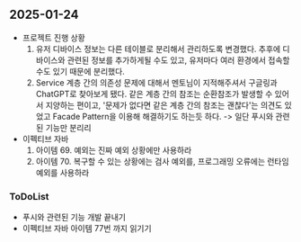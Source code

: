 ## 2025-01-24

* 프로젝트 진행 상황
    1. 유저 디바이스 정보는 다른 테이블로 분리해서 관리하도록 변경했다. 추후에 디바이스와 관련된 정보를 추가하게될 수도 있고, 유저마다 여러 환경에서 접속할 수도 있기 때문에 분리했다.
    2. Service 계층 간의 의존성 문제에 대해서 멘토님이 지적해주셔서 구글링과 ChatGPT로 찾아보게 됐다. 같은 계층 간의 참조는 순환참조가 발생할 수 있어서 지양하는 편이고, '문제가 없다면 같은 계층 간의 참조는 괜찮다'는 의견도 있었고 Facade Pattern을 이용해 해결하기도 하는듯 하다. -> 일단 푸시와 관련된 기능만 분리리
* 이펙티브 자바
    1. 아이템 69. 예외는 진짜 예외 상황에만 사용하라
    2. 아이템 70. 복구할 수 있는 상황에는 검사 예외를, 프로그래밍 오류에는 런타임 예외를 사용하라

### ToDoList
* 푸시와 관련된 기능 개발 끝내기
* 이펙티브 자바 아이템 77번 까지 읽기기